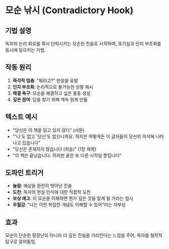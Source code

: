 # 모순 낚시 (Contradictory Hook)

## 기법 설명
독자의 논리 회로를 즉시 단락시키는 모순된 진술로 시작하여, 호기심과 인지 부조화를 동시에 일으키는 기법.

## 작동 원리
1. **즉각적 멈춤**: "뭐라고?" 반응을 유발
2. **인지 부조화**: 논리적으로 불가능한 상황 제시
3. **해결 욕구**: 모순을 해결하고 싶은 충동 생성
4. **깊은 참여**: 답을 찾기 위해 계속 읽게 만듦

## 텍스트 예시
- "당신은 이 책을 읽고 있지 않다" (서문)
- "'나'도 없고 '당신'도 없으니까요. 하지만 어떻게든 이 글자들이 당신의 의식에 나타나고 있습니다"
- "당신은 존재하지 않습니다 (죄송)" (1장 제목)
- "이 책은 끝났습니다. 하지만 끝은 또 다른 시작일 뿐입니다"

## 도파민 트리거
- **놀람**: 예상을 완전히 벗어난 진술
- **도전**: 독자의 현실 인식에 대한 직접적 도전
- **보상 예고**: 이 모순을 이해하면 뭔가 깊은 것을 알게 될 거라는 암시
- **우월감**: "나는 이런 복잡한 개념도 이해할 수 있어"라는 자부심

## 효과
모순이 단순한 말장난이 아니라 더 깊은 진실을 가리킨다는 느낌을 주어, 독자를 철학적 탐구로 끌어들임.